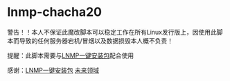 # lnmp-chacha20

警告！！本人不保证此魔改脚本可以稳定工作在所有Linux发行版上，因使用此脚本而导致的任何服务器宕机/冒烟以及数据损毁本人概不负责！

提醒：此脚本需要与<a href="http://lnmp.org" target="_blank">LNMP一键安装包</a>配合使用

感谢：<a href="http://lnmp.org" target="_blank">LNMP一键安装包</a> <a href="https://www.futures.moe/" target="_blank">未来领域</a>
